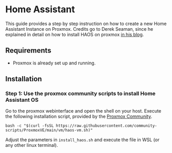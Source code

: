 # Home Assistant

This guide provides a step by step instruction on how to create a new Home Assistant Instance on Proxmox. Credits go to Derek Seaman, since he explained in detail on how to install HAOS on proxmox [in his blog][DereksBlog].

## Requirements

* Proxmox is already set up and running.

## Installation

### Step 1: Use the proxmox community scripts to install Home Assistant OS

Go to the proxmox webinterface and open the shell on your host. Execute the following installation script, provided by the [Proxmox Community][Proxmox Community].

```shell
bash -c "$(curl -fsSL https://raw.githubusercontent.com/community-scripts/ProxmoxVE/main/vm/haos-vm.sh)"
```

Adjust the parameters in `install_haos.sh` and execute the file in WSL (or any other linux terminal).

[Proxmox Community]: https://community-scripts.github.io/ProxmoxVE/scripts?id=haos-vm
[DereksBlog]: https://www.derekseaman.com/2023/10/home-assistant-proxmox-ve-8-0-quick-start-guide-2.html
